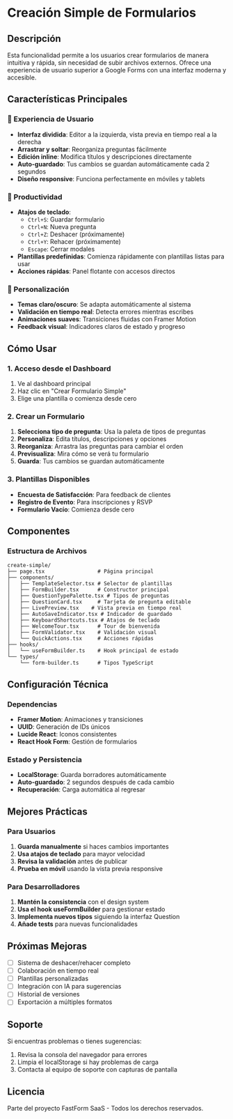 # Creación Simple de Formularios

## Descripción
Esta funcionalidad permite a los usuarios crear formularios de manera intuitiva y rápida, sin necesidad de subir archivos externos. Ofrece una experiencia de usuario superior a Google Forms con una interfaz moderna y accesible.

## Características Principales

### 🎯 Experiencia de Usuario
- **Interfaz dividida**: Editor a la izquierda, vista previa en tiempo real a la derecha
- **Arrastrar y soltar**: Reorganiza preguntas fácilmente
- **Edición inline**: Modifica títulos y descripciones directamente
- **Auto-guardado**: Tus cambios se guardan automáticamente cada 2 segundos
- **Diseño responsive**: Funciona perfectamente en móviles y tablets

### 🚀 Productividad
- **Atajos de teclado**:
  - `Ctrl+S`: Guardar formulario
  - `Ctrl+N`: Nueva pregunta
  - `Ctrl+Z`: Deshacer (próximamente)
  - `Ctrl+Y`: Rehacer (próximamente)
  - `Escape`: Cerrar modales
- **Plantillas predefinidas**: Comienza rápidamente con plantillas listas para usar
- **Acciones rápidas**: Panel flotante con accesos directos

### 🎨 Personalización
- **Temas claro/oscuro**: Se adapta automáticamente al sistema
- **Validación en tiempo real**: Detecta errores mientras escribes
- **Animaciones suaves**: Transiciones fluidas con Framer Motion
- **Feedback visual**: Indicadores claros de estado y progreso

## Cómo Usar

### 1. Acceso desde el Dashboard
1. Ve al dashboard principal
2. Haz clic en "Crear Formulario Simple"
3. Elige una plantilla o comienza desde cero

### 2. Crear un Formulario
1. **Selecciona tipo de pregunta**: Usa la paleta de tipos de preguntas
2. **Personaliza**: Edita títulos, descripciones y opciones
3. **Reorganiza**: Arrastra las preguntas para cambiar el orden
4. **Previsualiza**: Mira cómo se verá tu formulario
5. **Guarda**: Tus cambios se guardan automáticamente

### 3. Plantillas Disponibles
- **Encuesta de Satisfacción**: Para feedback de clientes
- **Registro de Evento**: Para inscripciones y RSVP
- **Formulario Vacío**: Comienza desde cero

## Componentes

### Estructura de Archivos
```
create-simple/
├── page.tsx                 # Página principal
├── components/
│   ├── TemplateSelector.tsx # Selector de plantillas
│   ├── FormBuilder.tsx      # Constructor principal
│   ├── QuestionTypePalette.tsx # Tipos de preguntas
│   ├── QuestionCard.tsx     # Tarjeta de pregunta editable
│   ├── LivePreview.tsx    # Vista previa en tiempo real
│   ├── AutoSaveIndicator.tsx # Indicador de guardado
│   ├── KeyboardShortcuts.tsx # Atajos de teclado
│   ├── WelcomeTour.tsx      # Tour de bienvenida
│   ├── FormValidator.tsx    # Validación visual
│   └── QuickActions.tsx     # Acciones rápidas
├── hooks/
│   └── useFormBuilder.ts    # Hook principal de estado
└── types/
    └── form-builder.ts      # Tipos TypeScript
```

## Configuración Técnica

### Dependencias
- **Framer Motion**: Animaciones y transiciones
- **UUID**: Generación de IDs únicos
- **Lucide React**: Iconos consistentes
- **React Hook Form**: Gestión de formularios

### Estado y Persistencia
- **LocalStorage**: Guarda borradores automáticamente
- **Auto-guardado**: 2 segundos después de cada cambio
- **Recuperación**: Carga automática al regresar

## Mejores Prácticas

### Para Usuarios
1. **Guarda manualmente** si haces cambios importantes
2. **Usa atajos de teclado** para mayor velocidad
3. **Revisa la validación** antes de publicar
4. **Prueba en móvil** usando la vista previa responsive

### Para Desarrolladores
1. **Mantén la consistencia** con el design system
2. **Usa el hook useFormBuilder** para gestionar estado
3. **Implementa nuevos tipos** siguiendo la interfaz Question
4. **Añade tests** para nuevas funcionalidades

## Próximas Mejoras
- [ ] Sistema de deshacer/rehacer completo
- [ ] Colaboración en tiempo real
- [ ] Plantillas personalizadas
- [ ] Integración con IA para sugerencias
- [ ] Historial de versiones
- [ ] Exportación a múltiples formatos

## Soporte
Si encuentras problemas o tienes sugerencias:
1. Revisa la consola del navegador para errores
2. Limpia el localStorage si hay problemas de carga
3. Contacta al equipo de soporte con capturas de pantalla

## Licencia
Parte del proyecto FastForm SaaS - Todos los derechos reservados.